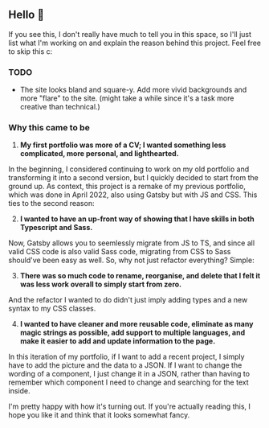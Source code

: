 ## Hello 👋

If you see this, I don't really have much to tell you in this space, so I'll just list what I'm working on and explain the reason behind this project. Feel free to skip this c:

### TODO

- The site looks bland and square-y. Add more vivid backgrounds and more "flare" to the site. (might take a while since it's a task more creative than technical.)

### Why this came to be

1. **My first portfolio was more of a CV; I wanted something less complicated, more personal, and lighthearted.**

In the beginning, I considered continuing to work on my old portfolio and transforming it into a second version, but I quickly decided to start from the ground up. As context, this project is a remake of my previous portfolio, which was done in April 2022, also using Gatsby but with JS and CSS. This ties to the second reason:

2. **I wanted to have an up-front way of showing that I have skills in both Typescript and Sass.**

Now, Gatsby allows you to seemlessly migrate from JS to TS, and since all valid CSS code is also valid Sass code, migrating from CSS to Sass should've been easy as well. So, why not just refactor everything? Simple:

3. **There was so much code to rename, reorganise, and delete that I felt it was less work overall to simply start from zero.**

And the refactor I wanted to do didn't just imply adding types and a new syntax to my CSS classes.

4. **I wanted to have cleaner and more reusable code, eliminate as many magic strings as possible, add support to multiple languages, and make it easier to add and update information to the page.**

In this iteration of my portfolio, if I want to add a recent project, I simply have to add the picture and the data to a JSON. If I want to change the wording of a component, I just change it in a JSON, rather than having to remember which component I need to change and searching for the text inside.

I'm pretty happy with how it's turning out. If you're actually reading this, I hope you like it and think that it looks somewhat fancy.
